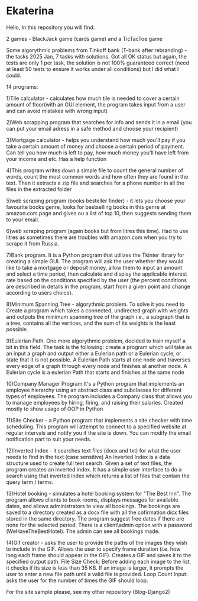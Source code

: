 # Ekaterina

Hello,
In this repository you will find: 

  2 games - BlackJack game (cards game) and a TicTacToe game

  Some algorythmic problems from Tinkoff bank (T-bank after rebranding) - the tasks 2025 Jan, 7 tasks with solutions. Got all OK status but again, the tests are only 1 per task, the solution is not 100% guaranteed correct (need at least 50 tests to ensure it works under all conditions) but I did what I could. 
  
  14 programs:

  1)Tile calculator - calculates how much tile is needed to cover a certain amount of floor(with an GUI element, 
  the program takes input from a user and can avoid mistakes with wrong input)
  
  2)Web scrapping program that searches for info and sends it in a email (you can put your email adress in a safe method and choose your recipient)
  
  3)Mortgage calculator - helps you understand how much you'll pay if you take a certain amount of money and choose a certain period of payment. 
  Can tell you how much is left to pay, how much money you'll have left from your income and etc. Has a help function
  
  4)This program writes down a simple file to count the general number of words, count the most common words and how often they are found in the text. 
  Then it extracts a zip file and searches for a phone number in all the files in the extracted folder

  5)web scraping program (books besteller finder) - it lets you choose your favourite books genre, looks for bestselling books in this genre at amazon.com page and gives ou a list of top 10, then suggests sending them to your email.

  6)web scraping program (again books but from litres this time). Had to use litres as sometimes there are troubles with amazon.com when you try to scrape it from Russia.

  7)Bank program. It is a Python program that utilizes the Tkinter library for creating a simple GUI. The program will ask the user whether they would like to take a mortgage or deposit money, allow them to input an amount and select a time period, then calculate and display the applicable interest rate based on the conditions specified by the user (the percent conditions are described in details in the program, start from a given point and change according to users choice).

 8)Minimum Spanning Tree - algorythmic problem. To solve it you need to Create a program which takes a connected, undirected graph with weights and outputs the minimum spanning tree of the graph i.e., a subgraph that is a tree, contains all the vertices, and the sum of its weights is the least possible.

 9)Eulerian Path. One more algorythmic problem, decided to train myself a bit in this field. The task is the following: create a program which will take as an input a graph and output either a Eulerian path or a Eulerian cycle, or state that it is not possible. A Eulerian Path starts at one node and traverses every edge of a graph through every node and finishes at another node. A Eulerian cycle is a eulerian Path that starts and finishes at the same node 

 10)Company Manager Program 
It's a Python program that implements an employee hierarchy using an abstract class and subclasses for different types of employees. The program includes a Company class that allows you to manage employees by hiring, firing, and raising their salaries. Created mostly to show usage of OOP in Python

11)Site Checker -  a Python program that implements a site checker with time scheduling. This program will attempt to connect to a specified website at regular intervals and notify you if the site is down. You can modify the email notification part to suit your needs. 

12)Inverted Index - it searches text files (docx and txt) for what the user needs to find in the text (case sensitive) An Inverted Index is a data structure used to create full text search. Given a set of text files, the program creates an inverted index. It has a simple user interface to do a search using that inverted index which returns a list of files that contain the query term / terms. 

13)Hotel booking -  simulates a hotel booking system for "The Best Inn". The program allows clients to book rooms, displays messages for available dates, and allows administrators to view all bookings. The bookings are saved to a directory created as a docx file with all the cofirmation dicx files stored in the same directory. The program suggest free dates if there are none for the selected period. There is a client\admin option with a password (WeHaveTheBestHotel). The admin can see all bookings made. 

14)Gif creator - asks the user to provide the paths of the images they wish to include in the GIF. Allows the user to specify frame duration (i.e. how long each frame should appear in the GIF). Creates a GIF and saves it to the specified output path. File Size Check: Before adding each image to the list, it checks if its size is less than 35 KB. If an image is larger, it prompts the user to enter a new file path until a valid file is provided. Loop Count Input: asks the user for the number of times the GIF should loop.

For the site sample please, see my other repository (Blog-Django2)
